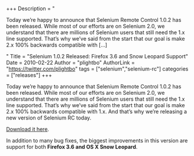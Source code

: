 +++
Description = "<p>Today we’re happy to announce that Selenium Remote Control 1.0.2 has been released. While most of our efforts are on Selenium 2.0, we understand that there are millions of Selenium users that still need the 1.x line supported. That’s why we’ve said from the start that our goal is make 2.x 100% backwards compatible with […]</p>"
Title = "Selenium 1.0.2 Released: Firefox 3.6 and Snow Leopard Support"
Date = 2010-02-22
Author = "plightbo"
AuthorLink = "https://twitter.com/plightbo"
tags = ["selenium","selenium-rc"]
categories = ["releases"]
+++

<p>Today we&#8217;re happy to announce that Selenium Remote Control 1.0.2 has been released. While most of our efforts are on Selenium 2.0, we understand that there are millions of Selenium users that still need the 1.x line supported. That&#8217;s why we&#8217;ve said from the start that our goal is make 2.x 100% backwards compatible with 1.x. And that&#8217;s why we&#8217;re releasing a new version of Selenium RC today.</p>
<p><a href="http://selenium.googlecode.com/files/selenium-remote-control-1.0.2.zip">Download it here</a>.</p>
<p>In addition to many bug fixes, the biggest improvements in this version are support for both <strong>Firefox 3.6 and OS X Snow Leopard</strong>.</p>

